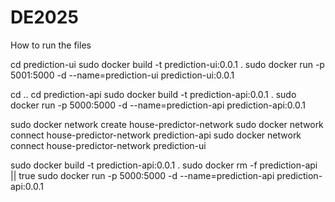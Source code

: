 # DE2025

How to run the files

cd prediction-ui
sudo docker build -t prediction-ui:0.0.1 .
sudo docker run -p 5001:5000 -d --name=prediction-ui prediction-ui:0.0.1

cd ..
cd prediction-api
sudo docker build -t prediction-api:0.0.1 .
sudo docker run -p 5000:5000 -d --name=prediction-api prediction-api:0.0.1

sudo docker network create house-predictor-network
sudo docker network connect house-predictor-network prediction-api
sudo docker network connect house-predictor-network prediction-ui

sudo docker build -t prediction-api:0.0.1 .
sudo docker rm -f prediction-api || true
sudo docker run -p 5000:5000 -d --name=prediction-api prediction-api:0.0.1